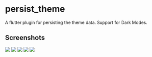 # persist_theme

A flutter plugin for persisting the theme data. Support for Dark Modes.

## Screenshots

![](https://github.com/AppleEducate/plugins/tree/master/packages/persist_theme/screenshots/1.png)
![](https://github.com/AppleEducate/plugins/tree/master/packages/persist_theme/screenshots/2.png)
![](https://github.com/AppleEducate/plugins/tree/master/packages/persist_theme/screenshots/3.png)
![](https://github.com/AppleEducate/plugins/tree/master/packages/persist_theme/screenshots/4.png)
![](https://github.com/AppleEducate/plugins/tree/master/packages/persist_theme/screenshots/5.png)
